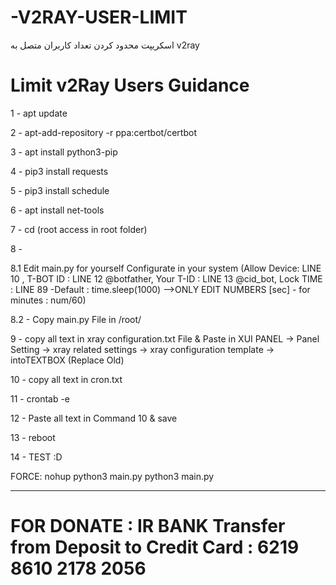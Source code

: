 # -V2RAY-USER-LIMIT
اسکریپت محدود کردن تعداد کاربران متصل به v2ray


# Limit v2Ray Users Guidance

1 - apt update

2 - apt-add-repository -r ppa:certbot/certbot

3 - apt install python3-pip

4 - pip3 install requests

5 - pip3 install schedule

6 - apt install net-tools

7 - cd  (root access in root folder) 

8 - 

8.1 Edit main.py for yourself Configurate in your system (Allow Device: LINE 10 , T-BOT ID : LINE 12 @botfather, Your T-ID : LINE 13 @cid_bot, Lock TIME : LINE 89 -Default : time.sleep(1000)  -->ONLY EDIT NUMBERS [sec] - for minutes : num/60)

8.2 - Copy main.py File in /root/

9 - copy all text in xray configuration.txt File & Paste in XUI PANEL -> Panel Setting -> xray related settings -> xray configuration template -> intoTEXTBOX
(Replace Old)

10 - copy all text in cron.txt

11 - crontab -e

12 - Paste all text in Command 10 & save

13 - reboot

14 - TEST :D


FORCE:
nohup python3 main.py
python3 main.py


----------------

# FOR DONATE : IR BANK Transfer from Deposit to Credit Card : 6219 8610 2178 2056
